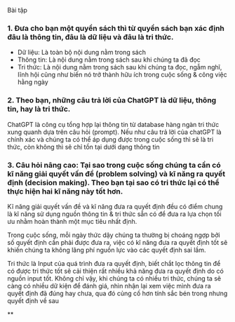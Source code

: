 Bài tập
### 1. Đưa cho bạn một quyển sách thì từ quyển sách bạn xác định đâu là thông tin, đâu là dữ liệu và đâu là tri thức.

* Dữ liệu: Là toàn bộ nội dung nằm trong sách
* Thông tin: Là nội dung nằm trong sách sau khi chúng ta đã đọc
* Tri thức: Là nội dung nằm trong sách sau khi chúng ta đọc, ngẫm nghĩ, lĩnh hội cũng như biến nó trở thành hữu ích trong cuộc sống & công việc hằng ngày
### 2. Theo bạn, những câu trả lời của ChatGPT là dữ liệu, thông tin, hay là tri thức.

ChatGPT là công cụ tổng hợp lại thông tin từ database hàng ngàn tri thức xung quanh dựa trên câu hỏi (prompt). Nếu như câu trả lời của chatGPT là chính xác và chúng ta có thể áp dụng được trong cuộc sống thì sẽ là tri thức, còn không thì sẽ chỉ tồn tại dưới dạng thông tin

### 3. Câu hỏi nâng cao: Tại sao trong cuộc sống chúng ta cần có kĩ năng giải quyết vấn đề (problem solving) và kĩ năng ra quyết định (decision making). Theo bạn tại sao có tri thức lại có thể thực hiện hai kĩ năng này tốt hơn.

Kĩ năng giải quyết vấn đề và kĩ năng đưa ra quyết định đều có điểm chung là kĩ năng sử dụng nguồn thông tin & tri thức sẵn có để đưa ra lựa chọn tối ưu nhằm hoàn thành một mục tiêu nhất định. 

Trong cuộc sống, mỗi ngày thức dậy chúng ta thường bị choáng ngợp bởi số quyết định cần phải được đưa ra, việc có kĩ năng đưa ra quyết định tốt sẽ khiến chúng ta không lãng phí nguồn lực vào các quyết định sai lầm.

Tri thức là Input của quá trình đưa ra quyết định, biết chắt lọc thông tin để có được tri thức tốt sẽ cải thiện rất nhiều khả năng đưa ra quyết định do có nguồn input tốt. Không chỉ vậy, khi chúng ta có nhiều tri thức, chúng ta sẽ càng có nhiều dữ kiện để đánh giá, nhìn nhận lại xem việc mình đưa ra quyết định đã đúng hay chưa, qua đó củng cố hơn tính sắc bén trong nhưng quyết định về sau

**